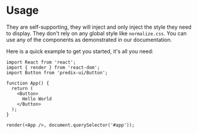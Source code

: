# Usage
They are self-supporting, they will inject and only inject the style they need to display. They don't rely on any global style like `normalize.css`. You can use any of the components as demonstrated in our documentation.

Here is a quick example to get you started, it's all you need:

```code
import React from 'react';
import { render } from 'react-dom';
import Button from 'predix-ui/Button';

function App() {
  return (
    <Button>
      Hello World
    </Button>
  );
}

render(<App />, document.querySelector('#app'));
```

